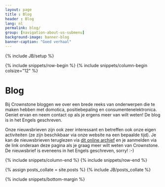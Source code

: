 ```yaml
---
layout: page
title : Blog
header : Blog
lang: nl
permalink: blog/
group: [navigation-about-us-submenu]
background-image: banner-blog
banner-caption: "Goed verhaal"
---
```

{% include JB/setup %}

{% include snippets/row-begin %}
{% include snippets/column-begin colsize="12" %}

# Blog
				
Bij Crownstone bloggen we over een brede reeks van onderwerpen die te maken hebben met domotica, positiebepaling en consumentenelektronica. 
Geniet ervan en neem contact op als je ergens meer van wilt weten!
De blog is in het Engels geschreven.
				
Onze nieuwsbrieven zijn ook zeer interessant en betreffen ook onze eigen activiteiten (ze zijn beschikbaar via onze website na een bepaalde tijd).
Je kan de nieuwsbrieven teruglezen via
[dit online archief](http://us10.campaign-archive2.com/home/?u=d03baf337210e326a61dc14d5&id=a23d3e9ded)
en je aanmelden via de link onderaan deze pagina als je graag meer wilt weten van Crownstone.
De nieuwsbrief is eveneens in het Engels geschreven, sorry! :-)
			
{% include snippets/column-end %}
{% include snippets/row-end %}

<div class="container">
	<div class="row">
		<div class="col">
		{% assign posts_collate = site.posts %}
		{% include JB/posts_collate %}
		</div>
	</div>
</div>

{% include snippets/bottom-margin %}
